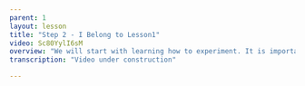 ```yaml
---
parent: 1
layout: lesson
title: "Step 2 - I Belong to Lesson1"
video: Sc80YylI6sM
overview: "We will start with learning how to experiment. It is important to find some freedom on your instrument, so sit down and start making sound. There is a lot to discover here, let me give you an example."
transcription: "Video under construction"

---
```

